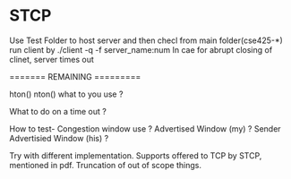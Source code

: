 # STCP

Use Test Folder to host server and then checl from main folder(cse425-*)
run client by
./client -q -f <filename> server_name:num
In cae for abrupt closing of clinet, server times out

======= REMAINING =========

hton() nton() what to you use ?

What to do on a time out ?

How to test-
Congestion window use ?
Advertised Window (my) ?
Sender Advertisied Window (his) ?

Try with different implementation.
Supports offered to TCP by STCP, mentioned in pdf.
Truncation of out of scope things.